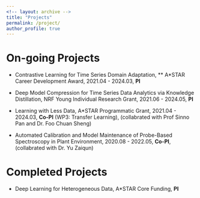 ```yaml
---
<!-- layout: archive -->
title: "Projects"
permalink: /project/
author_profile: true
---
```

# On-going Projects
* Contrastive Learning for Time Series Domain Adaptation, 
** A*STAR Career Development Award, 
  2021.04 - 2024.03, 
  <b>PI</b>

* Deep Model Compression for Time Series Data Analytics via Knowledge Distillation, NRF Young Individual Research Grant, 2021.06 - 2024.05, **PI**

* Learning with Less Data, A*STAR Programmatic Grant, 2021.04 - 2024.03, <b>Co-PI</b> (WP3: Transfer Learning), (collabrated with Prof Sinno Pan and Dr. Foo Chuan Sheng)

* Automated Calibration and Model Maintenance of Probe-Based Spectroscopy in Plant Environment, 2020.08 - 2022.05, <b>Co-PI</b>, (collabrated with Dr. Yu Zaiqun)

# Completed Projects
* Deep Learning for Heterogeneous Data, A*STAR Core Funding, <b>PI</b>


